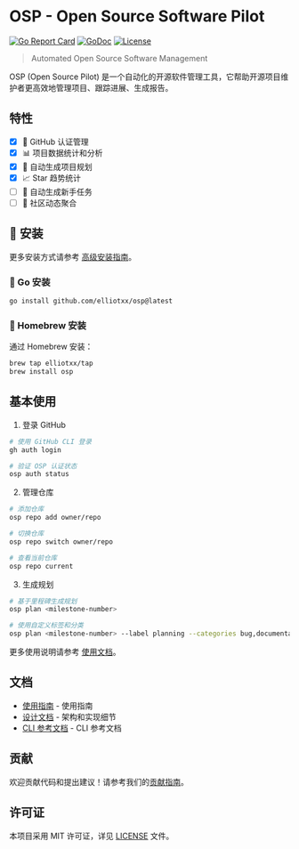 # OSP - Open Source Software Pilot

[![Go Report Card](https://goreportcard.com/badge/github.com/elliotxx/osp)](https://goreportcard.com/report/github.com/elliotxx/osp)
[![GoDoc](https://godoc.org/github.com/elliotxx/osp?status.svg)](https://godoc.org/github.com/elliotxx/osp)
[![License](https://img.shields.io/github/license/elliotxx/osp.svg)](https://github.com/elliotxx/osp/blob/main/LICENSE)

> Automated Open Source Software Management

OSP (Open Source Pilot) 是一个自动化的开源软件管理工具，它帮助开源项目维护者更高效地管理项目、跟踪进展、生成报告。

## 特性

- [x] 🔑 GitHub 认证管理
- [x] 📊 项目数据统计和分析
- [x] 📝 自动生成项目规划
- [x] 📈 Star 趋势统计
- [ ] 📝 自动生成新手任务
- [ ] 📅 社区动态聚合

## 🚀 安装

更多安装方式请参考 [高级安装指南](docs/guide/advanced-installation.md)。

### 🐙 Go 安装

```bash
go install github.com/elliotxx/osp@latest
```

### 🍺 Homebrew 安装

通过 Homebrew 安装：
```bash
brew tap elliotxx/tap
brew install osp
```

## 基本使用

1. 登录 GitHub
```bash
# 使用 GitHub CLI 登录
gh auth login

# 验证 OSP 认证状态
osp auth status
```

2. 管理仓库
```bash
# 添加仓库
osp repo add owner/repo

# 切换仓库
osp repo switch owner/repo

# 查看当前仓库
osp repo current
```

3. 生成规划
```bash
# 基于里程碑生成规划
osp plan <milestone-number>

# 使用自定义标签和分类
osp plan <milestone-number> --label planning --categories bug,documentation,enhancement
```

更多使用说明请参考 [使用文档](docs/usage/README.md)。

## 文档

- [使用指南](docs/guide/README.md) -  使用指南
- [设计文档](docs/design/README.md) - 架构和实现细节
- [CLI 参考文档](docs/cli/osp.md) - CLI 参考文档

## 贡献

欢迎贡献代码和提出建议！请参考我们的[贡献指南](CONTRIBUTING.md)。

## 许可证

本项目采用 MIT 许可证，详见 [LICENSE](LICENSE) 文件。
